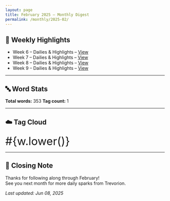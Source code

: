```yaml
---
layout: page
title: February 2025 – Monthly Digest
permalink: /monthly/2025-02/
---
```


## 📅 Weekly Highlights

- Week 6 – Dailies & Highlights – [View](/2025/02/03/week-6.html)
- Week 7 – Dailies & Highlights – [View](/2025/02/10/week-7.html)
- Week 8 – Dailies & Highlights – [View](/2025/02/17/week-8.html)
- Week 9 – Dailies & Highlights – [View](/2025/02/24/week-9.html)

---

## 🔤 Word Stats

**Total words:** 353
**Tag count:** 1

---

## ☁️ Tag Cloud

<span style="font-size: 2.5em; margin-right: 0.5em;">#{w.lower()}</span>

---

## 🌟 Closing Note

Thanks for following along through February!  
See you next month for more daily sparks from Trevorion.

_Last updated: Jun 08, 2025_